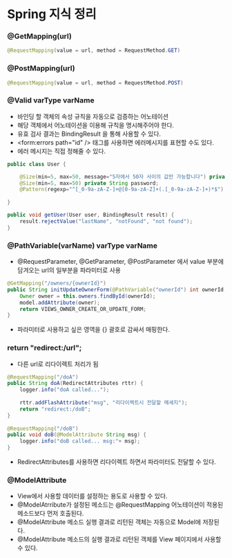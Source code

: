 # Spring 지식 정리

### @GetMapping(url)

```java
@RequestMapping(value = url, method = RequestMethod.GET)
```

### @PostMapping(url)

```java
@RequestMapping(value = url, method = RequestMethod.POST)
```

### @Valid varType varName

* 바인딩 할 객체의 속성 규칙을 자동으로 검증하는 어노테이션
* 해당 객체에서 어노테이션을 이용해 규칙을 명시해주어야 한다.
* 유효 검사 결과는 BindingResult 을 통해 사용할 수 있다.
* <form:errors path="id" /> 태그를 사용하면 에러메시지를 표현할 수도 있다.
* 에러 메시지는 직접 정해줄 수 있다.

```java
public class User {

    @Size(min=5, max=50, message="5자에서 50자 사이의 값만 가능합니다") private String id;
    @Size(min=5, max=50) private String password;
    @Pattern(regexp="^[_0-9a-zA-Z-]+@[0-9a-zA-Z]+(.[_0-9a-zA-Z-]+)*$") private String email;
  
}

public void getUser(User user, BindingResult result) {
    result.rejectValue("lastName", "notFound", "not found");
}
```

### @PathVariable(varName) varType varName

* @RequestParameter, @GetParameter, @PostParameter 에서 value 부분에 담겨오는 url의 일부분을 파라미터로 사용

```java
@GetMapping("/owners/{ownerId}")
public String initUpdateOwnerForm(@PathVariable("ownerId") int ownerId, Model model) {
    Owner owner = this.owners.findById(ownerId);
    model.addAttribute(owner);
    return VIEWS_OWNER_CREATE_OR_UPDATE_FORM;
}
```

* 파라미터로 사용하고 싶은 영역을 {} 괄호로 감싸서 매핑한다.

### return "redirect:/url";

* 다른 url로 리다이렉트 처리가 됨

```java
@RequestMapping("/doA")
public String doA(RedirectAttributes rttr) {
	logger.info("doA called...");
	
	rttr.addFlashAttribute("msg", "리다이렉트시 전달할 메세지");
	return "redirect:/doB";
}
	
@RequestMapping("/doB")
public void doB(@ModelAttribute String msg) {
	logger.info("doB called... msg:"+ msg);
}
```

* RedirectAttributes를 사용하면 리다이렉트 하면서 파라미터도 전달할 수 있다.

### @ModelAttribute

* View에서 사용할 데이터를 설정하는 용도로 사용할 수 있다.
* @ModelAtrribute가 설정된 메소드는 @RequestMapping 어노테이션이 적용된 메소드보다 먼저 호출된다.
* @ModelAttribute 메소드 실행 결과로 리턴된 객체는 자동으로 Model에 저장된다.
* @ModelAttribute 메소드의 실행 결과로 리턴된 객체를 View 페이지에서 사용할 수 있다.
